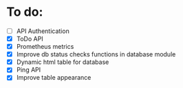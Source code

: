 # To do:
- [ ] API Authentication
- [X] ToDo API
- [X] Prometheus metrics
- [X] Improve db status checks functions in database module
- [X] Dynamic html table for database
- [X] Ping API
- [X] Improve table appearance